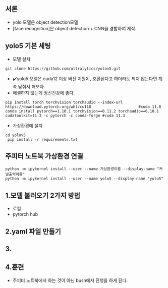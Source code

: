 ## 서론
* yolo 모델은 object detection모델
* [face recognition]은 object detection + CNN을 경합하여 제작.

## yolo5 기본 세팅
* 모델 설치
```bush
git clone https://github.com/ultralytics/yolov5.git
```
* ✔️yolo5 모델은 cuda12 이상 버전 지원X , 호환된다고 하더라도 되지 않는다면 계속 낮춰서 해보자.
* 해결하지 않는게 정신건강에 좋다.
```bush
pip install torch torchvision torchaudio --index-url https://download.pytorch.org/whl/cu118                     #cuda 11.8
conda install pytorch==1.10.1 torchvision==0.11.2 torchaudio==0.10.1 cudatoolkit=11.3 -c pytorch -c conda-forge #cuda 11.3
```
* 가상환경에 설치
```bush
cd yolov5
 pip install -r requirements.txt
```

## 주피터 노트북 가상환경 연결
```bush
python -m ipykernel install --user --name 가상환경이름 --display-name "커널출력이름"
python -m ipykernel install --user --name yolo5 --display-name "yolo5"
```




## 1.모델 불러오기 2가지 방법
  * 로컬
  * pytorch hub

## 2.yaml 파일 만들기

## 3.


## 4.훈련
* 주피터 노트북에서 하는 것이 아닌 bush에서 진행을 하게 된다.
